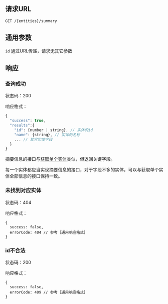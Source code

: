 ## 请求URL
```
GET /{entities}/summary
```
## 通用参数

`id` 通过URL传递，请求无其它参数

## 响应

### 查询成功

状态码：200

响应格式：
```javascript
{
  "success": true,
  "results":{
    "id": {number | string}, // 实体的id
    "name": {string}, // 实体的名称
    ... // 其它实体字段
  }
}
```
摘要信息的接口与[获取单个实体]()类似，但返回关键字段。

每一个实体都应当实现摘要信息的接口，对于字段不多的实体，可以与获取单个实体全部信息的接口保持一致。

### 未找到对应实体

状态码：404

响应格式：
```
{
  success: false,
  errorCode: 404 // 参考［通用响应格式］
}
```

### id不合法

状态码：200

响应格式：
```
{
  success: false,
  errorCode: 409 // 参考［通用响应格式］
}
```